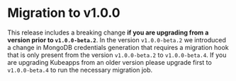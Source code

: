 # Migration to v1.0.0

This release includes a breaking change **if you are upgrading from a version prior to `v1.0.0-beta.2`**. In the version `v1.0.0-beta.2` we introduced a change in MongoDB credentials generation that requires a migration hook that is only present from the version `v1.0.0-beta.2` to `v1.0.0-beta.4`. If you are upgrading Kubeapps from an older version please upgrade first to `v1.0.0-beta.4` to run the necessary migration job.
